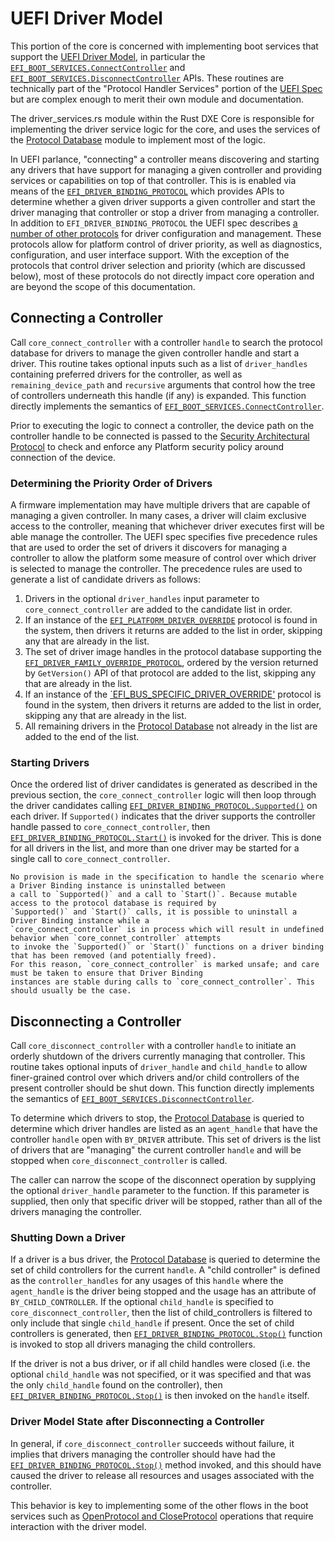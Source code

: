 # UEFI Driver Model

This portion of the core is concerned with implementing boot services that support the [UEFI Driver Model](https://uefi.org/specs/UEFI/2.10_A/02_Overview.html#uefi-driver-model),
in particular the [`EFI_BOOT_SERVICES.ConnectController`](https://uefi.org/specs/UEFI/2.10_A/07_Services_Boot_Services.html#efi-boot-services-connectcontroller)
and [`EFI_BOOT_SERVICES.DisconnectController`](https://uefi.org/specs/UEFI/2.10_A/07_Services_Boot_Services.html#efi-boot-services-disconnectcontroller)
APIs. These routines are technically part of the "Protocol Handler Services" portion of the [UEFI Spec](https://uefi.org/specs/UEFI/2.10_A/07_Services_Boot_Services.html#protocol-handler-services)
but are complex enough to merit their own module and documentation.

The driver_services.rs module within the Rust DXE Core is responsible for implementing the driver service logic for the
core, and uses the services of the [Protocol Database](protocol_database.md) module to implement most of the logic.

In UEFI parlance, "connecting" a controller means discovering and starting any drivers that have support for managing a
given controller and providing services or capabilities on top of that controller. This is is enabled via means of the
[`EFI_DRIVER_BINDING_PROTOCOL`](https://uefi.org/specs/UEFI/2.10_A/11_Protocols_UEFI_Driver_Model.html#efi-driver-binding-protocol)
which provides APIs to determine whether a given driver supports a given controller and start the driver managing that
controller or stop a driver from managing a controller. In addition to `EFI_DRIVER_BINDING_PROTOCOL` the UEFI spec
describes [a number of other protocols](https://uefi.org/specs/UEFI/2.10_A/11_Protocols_UEFI_Driver_Model.html#) for
driver configuration and management. These protocols allow for platform control of driver priority, as well as
diagnostics, configuration, and user interface support. With the exception of the protocols that control driver
selection and priority (which are discussed below), most of these protocols do not directly impact core operation and
are beyond the scope of this documentation.

## Connecting a Controller

Call `core_connect_controller` with a controller `handle` to search the protocol database for drivers to manage the
given controller handle and start a driver. This routine takes optional inputs such as a list of `driver_handles`
containing preferred drivers for the controller, as well as `remaining_device_path` and `recursive` arguments that
control how the tree of controllers underneath this handle (if any) is expanded. This function directly implements the
semantics of [`EFI_BOOT_SERVICES.ConnectController`](https://uefi.org/specs/UEFI/2.10_A/07_Services_Boot_Services.html#efi-boot-services-connectcontroller).

Prior to executing the logic to connect a controller, the device path on the controller handle to be connected is passed
to the [Security Architectural Protocol](https://uefi.org/specs/PI/1.8A/V2_DXE_Architectural_Protocols.html#security-architectural-protocols)
to check and enforce any Platform security policy around connection of the device.

### Determining the Priority Order of Drivers

A firmware implementation may have multiple drivers that are capable of managing a given controller. In many cases, a
driver will claim exclusive access to the controller, meaning that whichever driver executes first will be able manage
the controller. The UEFI spec specifies five precedence rules that are used to order the set of drivers it discovers for
managing a controller to allow the platform some measure of control over which driver is selected to manage the
controller. The precedence rules are used to generate a list of candidate drivers as follows:

1. Drivers in the optional `driver_handles` input parameter to `core_connect_controller` are added to the candidate list
in order.
2. If an instance of the [`EFI_PLATFORM_DRIVER_OVERRIDE`](https://uefi.org/specs/UEFI/2.10_A/11_Protocols_UEFI_Driver_Model.html#efi-platform-driver-override-protocol-protocols-uefi-driver-model)
protocol is found in the system, then drivers it returns are added to the list in order, skipping any that are already
in the list.
3. The set of driver image handles in the protocol database supporting the [`EFI_DRIVER_FAMILY_OVERRIDE_PROTOCOL`](https://uefi.org/specs/UEFI/2.10_A/11_Protocols_UEFI_Driver_Model.html#efi-driver-family-override-protocol),
ordered by the version returned by `GetVersion()` API of that protocol are added to the list, skipping any that are
already in the list.
4. If an instance of the [`EFI_BUS_SPECIFIC_DRIVER_OVERRIDE'](https://uefi.org/specs/UEFI/2.10_A/11_Protocols_UEFI_Driver_Model.html#efi-bus-specific-driver-override-protocol)
protocol is found in the system, then drivers it returns are added to the list in order, skipping any that are already
in the list.
5. All remaining drivers in the [Protocol Database](protocol_database.md) not already in the list are added to the end
of the list.

### Starting Drivers

Once the ordered list of driver candidates is generated as described in the previous section, the
`core_connect_controller` logic will then loop through the driver candidates calling [`EFI_DRIVER_BINDING_PROTOCOL.Supported()`](https://uefi.org/specs/UEFI/2.10_A/11_Protocols_UEFI_Driver_Model.html#efi-driver-binding-protocol-supported)
on each driver. If `Supported()` indicates that the driver supports the controller handle passed to
`core_connect_controller`, then [`EFI_DRIVER_BINDING_PROTOCOL.Start()`](https://uefi.org/specs/UEFI/2.10_A/11_Protocols_UEFI_Driver_Model.html#efi-driver-binding-protocol-start-protocols-uefi-driver-model)
is invoked for the driver. This is done for all drivers in the list, and more than one driver may be started for a
single call to `core_connect_controller`.

```admonish warning
No provision is made in the specification to handle the scenario where a Driver Binding instance is uninstalled between
a call to `Supported()` and a call to `Start()`. Because mutable access to the protocol database is required by
`Supported()` and `Start()` calls, it is possible to uninstall a Driver Binding instance while a
`core_connect_controller` is in process which will result in undefined behavior when `core_connet_controller` attempts
to invoke the `Supported()` or `Start()` functions on a driver binding that has been removed (and potentially freed).
For this reason, `core_connect_controller` is marked unsafe; and care must be taken to ensure that Driver Binding
instances are stable during calls to `core_connect_controller`. This should usually be the case.
```

## Disconnecting a Controller

Call `core_disconnect_controller` with a controller `handle` to initiate an orderly shutdown of the drivers currently
managing that controller. This routine takes optional inputs of `driver_handle` and `child_handle` to allow
finer-grained control over which drivers and/or child controllers of the present controller should be shut down. This
function directly implements the semantics of [`EFI_BOOT_SERVICES.DisconnectController`](https://uefi.org/specs/UEFI/2.10_A/07_Services_Boot_Services.html#efi-boot-services-disconnectcontroller).

To determine which drivers to stop, the [Protocol Database](protocol_database.md#querying-protocol-usages-information)
is queried to determine which driver handles are listed as an `agent_handle` that have the controller `handle` open with
`BY_DRIVER` attribute. This set of drivers is the list of drivers that are "managing" the current controller `handle`
and will be stopped when `core_disconnect_controller` is called.

The caller can narrow the scope of the disconnect operation by supplying the optional `driver_handle` parameter to the
function. If this parameter is supplied, then only that specific driver will be stopped, rather than all of the drivers
managing the controller.

### Shutting Down a Driver

If a driver is a bus driver, the [Protocol Database](protocol_database.md#querying-protocol-usages-information) is queried
to determine the set of child controllers for the current `handle`. A "child controller" is defined as the
`controller_handles` for any usages of this `handle` where the `agent_handle` is the driver being stopped and the usage
has an attribute of `BY_CHILD_CONTROLLER`. If the optional `child_handle` is specified to `core_disconnect_controller`,
then the list of child_controllers is filtered to only include that single `child_handle` if present. Once the set of
child controllers is generated, then [`EFI_DRIVER_BINDING_PROTOCOL.Stop()`](https://uefi.org/specs/UEFI/2.10_A/11_Protocols_UEFI_Driver_Model.html#efi-driver-binding-protocol-stop)
function is invoked to stop all drivers managing the child controllers.

If the driver is not a bus driver, or if all child handles were closed (i.e. the optional `child_handle` was not
specified, or it was specified and that was the only `child_handle` found on the controller), then [`EFI_DRIVER_BINDING_PROTOCOL.Stop()`](https://uefi.org/specs/UEFI/2.10_A/11_Protocols_UEFI_Driver_Model.html#efi-driver-binding-protocol-stop)
is then invoked on the `handle` itself.

### Driver Model State after Disconnecting a Controller

In general, if `core_disconnect_controller` succeeds without failure, it implies that drivers managing the controller
should have had the [`EFI_DRIVER_BINDING_PROTOCOL.Stop()`](https://uefi.org/specs/UEFI/2.10_A/11_Protocols_UEFI_Driver_Model.html#efi-driver-binding-protocol-stop)
method invoked, and this should have caused the driver to release all resources and usages associated with the
controller.

This behavior is key to implementing some of the other flows in the boot services such as [OpenProtocol and CloseProtocol](protocol_database.md#managing-protocol-usages)
operations that require interaction with the driver model.
